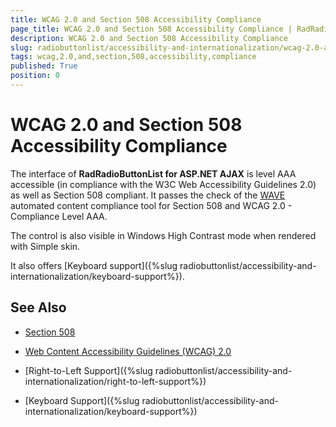 ```yaml
---
title: WCAG 2.0 and Section 508 Accessibility Compliance
page_title: WCAG 2.0 and Section 508 Accessibility Compliance | RadRadioButtonList for ASP.NET AJAX Documentation
description: WCAG 2.0 and Section 508 Accessibility Compliance
slug: radiobuttonlist/accessibility-and-internationalization/wcag-2.0-and-section-508-accessibility-compliance
tags: wcag,2.0,and,section,508,accessibility,compliance
published: True
position: 0
---
```


# WCAG 2.0 and Section 508 Accessibility Compliance

The interface of **RadRadioButtonList for ASP.NET AJAX** is level AAA accessible (in compliance with the W3C Web Accessibility Guidelines 2.0) as well as Section 508 compliant. It passes the check of the [WAVE](http://wave.webaim.org/) automated content compliance tool for Section 508 and WCAG 2.0 - Compliance Level AAA.

The control is also visible in Windows High Contrast mode when rendered with Simple skin.

It also offers [Keyboard support]({%slug radiobuttonlist/accessibility-and-internationalization/keyboard-support%}).

## See Also

 * [Section 508](http://www.section508.gov/)

 * [Web Content Accessibility Guidelines (WCAG) 2.0](http://www.w3.org/TR/WCAG/)

 * [Right-to-Left Support]({%slug radiobuttonlist/accessibility-and-internationalization/right-to-left-support%})

 * [Keyboard Support]({%slug radiobuttonlist/accessibility-and-internationalization/keyboard-support%})
